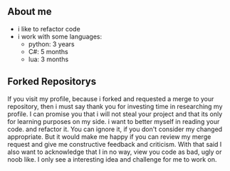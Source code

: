 ## About me
- i like to refactor code
- i work with some languages:
    - python: 3 years
    - C#: 5 months
    - lua: 3 months

## Forked Repositorys
If you visit my profile, because i forked and requested a merge to your repository, then i must say thank you for investing time in researching my profile. I can promise you that i will not steal your project and that its only for learning purposes on my side. i want to better myself in reading your code. and refactor it. You can ignore it, if you don't consider my changed appropriate. But it would make me happy if you can review my merge request and give me constructive feedback and criticism. With that said I also want to acknowledge that I in no way, view you code as bad, ugly or noob like. I only see a interesting idea and challenge for me to work on.
